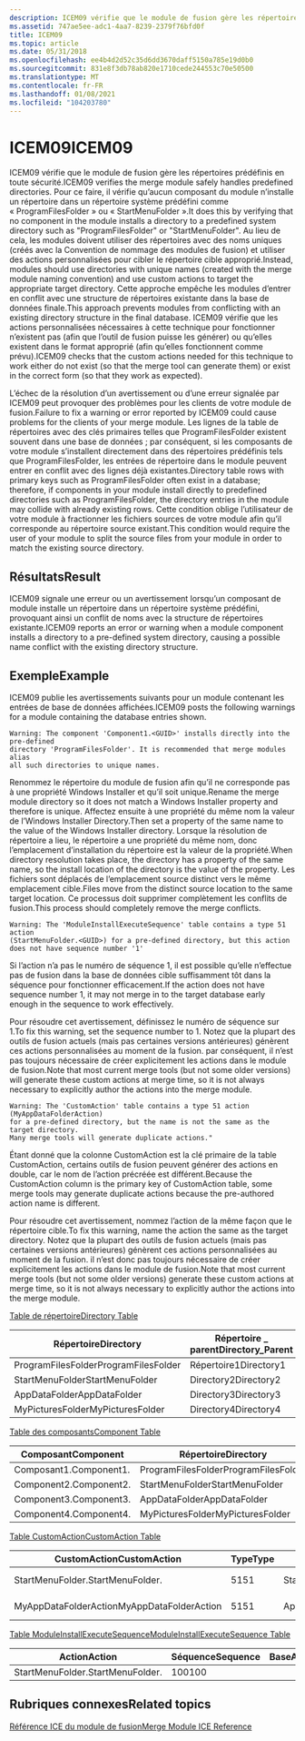 ```yaml
---
description: ICEM09 vérifie que le module de fusion gère les répertoires prédéfinis en toute sécurité.
ms.assetid: 747ae5ee-adc1-4aa7-8239-2379f76bfd0f
title: ICEM09
ms.topic: article
ms.date: 05/31/2018
ms.openlocfilehash: ee4b4d2d52c35d6dd3670daff5150a785e19d0b0
ms.sourcegitcommit: 831e8f3db78ab820e1710cede244553c70e50500
ms.translationtype: MT
ms.contentlocale: fr-FR
ms.lasthandoff: 01/08/2021
ms.locfileid: "104203780"
---
```

# <a name="icem09"></a><span data-ttu-id="04134-103">ICEM09</span><span class="sxs-lookup"><span data-stu-id="04134-103">ICEM09</span></span>

<span data-ttu-id="04134-104">ICEM09 vérifie que le module de fusion gère les répertoires prédéfinis en toute sécurité.</span><span class="sxs-lookup"><span data-stu-id="04134-104">ICEM09 verifies the merge module safely handles predefined directories.</span></span> <span data-ttu-id="04134-105">Pour ce faire, il vérifie qu’aucun composant du module n’installe un répertoire dans un répertoire système prédéfini comme « ProgramFilesFolder » ou « StartMenuFolder ».</span><span class="sxs-lookup"><span data-stu-id="04134-105">It does this by verifying that no component in the module installs a directory to a predefined system directory such as "ProgramFilesFolder" or "StartMenuFolder".</span></span> <span data-ttu-id="04134-106">Au lieu de cela, les modules doivent utiliser des répertoires avec des noms uniques (créés avec la Convention de nommage des modules de fusion) et utiliser des actions personnalisées pour cibler le répertoire cible approprié.</span><span class="sxs-lookup"><span data-stu-id="04134-106">Instead, modules should use directories with unique names (created with the merge module naming convention) and use custom actions to target the appropriate target directory.</span></span> <span data-ttu-id="04134-107">Cette approche empêche les modules d’entrer en conflit avec une structure de répertoires existante dans la base de données finale.</span><span class="sxs-lookup"><span data-stu-id="04134-107">This approach prevents modules from conflicting with an existing directory structure in the final database.</span></span> <span data-ttu-id="04134-108">ICEM09 vérifie que les actions personnalisées nécessaires à cette technique pour fonctionner n’existent pas (afin que l’outil de fusion puisse les générer) ou qu’elles existent dans le format approprié (afin qu’elles fonctionnent comme prévu).</span><span class="sxs-lookup"><span data-stu-id="04134-108">ICEM09 checks that the custom actions needed for this technique to work either do not exist (so that the merge tool can generate them) or exist in the correct form (so that they work as expected).</span></span>

<span data-ttu-id="04134-109">L’échec de la résolution d’un avertissement ou d’une erreur signalée par ICEM09 peut provoquer des problèmes pour les clients de votre module de fusion.</span><span class="sxs-lookup"><span data-stu-id="04134-109">Failure to fix a warning or error reported by ICEM09 could cause problems for the clients of your merge module.</span></span> <span data-ttu-id="04134-110">Les lignes de la table de répertoires avec des clés primaires telles que ProgramFilesFolder existent souvent dans une base de données ; par conséquent, si les composants de votre module s’installent directement dans des répertoires prédéfinis tels que ProgramFilesFolder, les entrées de répertoire dans le module peuvent entrer en conflit avec des lignes déjà existantes.</span><span class="sxs-lookup"><span data-stu-id="04134-110">Directory table rows with primary keys such as ProgramFilesFolder often exist in a database; therefore, if components in your module install directly to predefined directories such as ProgramFilesFolder, the directory entries in the module may collide with already existing rows.</span></span> <span data-ttu-id="04134-111">Cette condition oblige l’utilisateur de votre module à fractionner les fichiers sources de votre module afin qu’il corresponde au répertoire source existant.</span><span class="sxs-lookup"><span data-stu-id="04134-111">This condition would require the user of your module to split the source files from your module in order to match the existing source directory.</span></span>

## <a name="result"></a><span data-ttu-id="04134-112">Résultats</span><span class="sxs-lookup"><span data-stu-id="04134-112">Result</span></span>

<span data-ttu-id="04134-113">ICEM09 signale une erreur ou un avertissement lorsqu’un composant de module installe un répertoire dans un répertoire système prédéfini, provoquant ainsi un conflit de noms avec la structure de répertoires existante.</span><span class="sxs-lookup"><span data-stu-id="04134-113">ICEM09 reports an error or warning when a module component installs a directory to a pre-defined system directory, causing a possible name conflict with the existing directory structure.</span></span>

## <a name="example"></a><span data-ttu-id="04134-114">Exemple</span><span class="sxs-lookup"><span data-stu-id="04134-114">Example</span></span>

<span data-ttu-id="04134-115">ICEM09 publie les avertissements suivants pour un module contenant les entrées de base de données affichées.</span><span class="sxs-lookup"><span data-stu-id="04134-115">ICEM09 posts the following warnings for a module containing the database entries shown.</span></span>

``` syntax
Warning: The component 'Component1.<GUID>' installs directly into the pre-defined 
directory 'ProgramFilesFolder'. It is recommended that merge modules alias 
all such directories to unique names.
```

<span data-ttu-id="04134-116">Renommez le répertoire du module de fusion afin qu’il ne corresponde pas à une propriété Windows Installer et qu’il soit unique.</span><span class="sxs-lookup"><span data-stu-id="04134-116">Rename the merge module directory so it does not match a Windows Installer property and therefore is unique.</span></span> <span data-ttu-id="04134-117">Affectez ensuite à une propriété du même nom la valeur de l’Windows Installer Directory.</span><span class="sxs-lookup"><span data-stu-id="04134-117">Then set a property of the same name to the value of the Windows Installer directory.</span></span> <span data-ttu-id="04134-118">Lorsque la résolution de répertoire a lieu, le répertoire a une propriété du même nom, donc l’emplacement d’installation du répertoire est la valeur de la propriété.</span><span class="sxs-lookup"><span data-stu-id="04134-118">When directory resolution takes place, the directory has a property of the same name, so the install location of the directory is the value of the property.</span></span> <span data-ttu-id="04134-119">Les fichiers sont déplacés de l’emplacement source distinct vers le même emplacement cible.</span><span class="sxs-lookup"><span data-stu-id="04134-119">Files move from the distinct source location to the same target location.</span></span> <span data-ttu-id="04134-120">Ce processus doit supprimer complètement les conflits de fusion.</span><span class="sxs-lookup"><span data-stu-id="04134-120">This process should completely remove the merge conflicts.</span></span>

``` syntax
Warning: The 'ModuleInstallExecuteSequence' table contains a type 51 action 
(StartMenuFolder.<GUID>) for a pre-defined directory, but this action 
does not have sequence number '1'
```

<span data-ttu-id="04134-121">Si l’action n’a pas le numéro de séquence 1, il est possible qu’elle n’effectue pas de fusion dans la base de données cible suffisamment tôt dans la séquence pour fonctionner efficacement.</span><span class="sxs-lookup"><span data-stu-id="04134-121">If the action does not have sequence number 1, it may not merge in to the target database early enough in the sequence to work effectively.</span></span>

<span data-ttu-id="04134-122">Pour résoudre cet avertissement, définissez le numéro de séquence sur 1.</span><span class="sxs-lookup"><span data-stu-id="04134-122">To fix this warning, set the sequence number to 1.</span></span> <span data-ttu-id="04134-123">Notez que la plupart des outils de fusion actuels (mais pas certaines versions antérieures) génèrent ces actions personnalisées au moment de la fusion. par conséquent, il n’est pas toujours nécessaire de créer explicitement les actions dans le module de fusion.</span><span class="sxs-lookup"><span data-stu-id="04134-123">Note that most current merge tools (but not some older versions) will generate these custom actions at merge time, so it is not always necessary to explicitly author the actions into the merge module.</span></span>

``` syntax
Warning: The 'CustomAction' table contains a type 51 action (MyAppDataFolderAction) 
for a pre-defined directory, but the name is not the same as the target directory. 
Many merge tools will generate duplicate actions."
```

<span data-ttu-id="04134-124">Étant donné que la colonne CustomAction est la clé primaire de la table CustomAction, certains outils de fusion peuvent générer des actions en double, car le nom de l’action précréée est différent.</span><span class="sxs-lookup"><span data-stu-id="04134-124">Because the CustomAction column is the primary key of CustomAction table, some merge tools may generate duplicate actions because the pre-authored action name is different.</span></span>

<span data-ttu-id="04134-125">Pour résoudre cet avertissement, nommez l’action de la même façon que le répertoire cible.</span><span class="sxs-lookup"><span data-stu-id="04134-125">To fix this warning, name the action the same as the target directory.</span></span> <span data-ttu-id="04134-126">Notez que la plupart des outils de fusion actuels (mais pas certaines versions antérieures) génèrent ces actions personnalisées au moment de la fusion. il n’est donc pas toujours nécessaire de créer explicitement les actions dans le module de fusion.</span><span class="sxs-lookup"><span data-stu-id="04134-126">Note that most current merge tools (but not some older versions) generate these custom actions at merge time, so it is not always necessary to explicitly author the actions into the merge module.</span></span>

[<span data-ttu-id="04134-127">Table de répertoire</span><span class="sxs-lookup"><span data-stu-id="04134-127">Directory Table</span></span>](directory-table.md)



| <span data-ttu-id="04134-128">Répertoire</span><span class="sxs-lookup"><span data-stu-id="04134-128">Directory</span></span>          | <span data-ttu-id="04134-129">Répertoire \_ parent</span><span class="sxs-lookup"><span data-stu-id="04134-129">Directory\_Parent</span></span> | <span data-ttu-id="04134-130">DefaultDir</span><span class="sxs-lookup"><span data-stu-id="04134-130">DefaultDir</span></span> |
|--------------------|-------------------|------------|
| <span data-ttu-id="04134-131">ProgramFilesFolder</span><span class="sxs-lookup"><span data-stu-id="04134-131">ProgramFilesFolder</span></span> | <span data-ttu-id="04134-132">Répertoire1</span><span class="sxs-lookup"><span data-stu-id="04134-132">Directory1</span></span>        | <span data-ttu-id="04134-133">Un</span><span class="sxs-lookup"><span data-stu-id="04134-133">A</span></span>          |
| <span data-ttu-id="04134-134">StartMenuFolder</span><span class="sxs-lookup"><span data-stu-id="04134-134">StartMenuFolder</span></span>    | <span data-ttu-id="04134-135">Directory2</span><span class="sxs-lookup"><span data-stu-id="04134-135">Directory2</span></span>        | <span data-ttu-id="04134-136">B:C</span><span class="sxs-lookup"><span data-stu-id="04134-136">B:C</span></span>        |
| <span data-ttu-id="04134-137">AppDataFolder</span><span class="sxs-lookup"><span data-stu-id="04134-137">AppDataFolder</span></span>      | <span data-ttu-id="04134-138">Directory3</span><span class="sxs-lookup"><span data-stu-id="04134-138">Directory3</span></span>        | <span data-ttu-id="04134-139">D</span><span class="sxs-lookup"><span data-stu-id="04134-139">D</span></span>          |
| <span data-ttu-id="04134-140">MyPicturesFolder</span><span class="sxs-lookup"><span data-stu-id="04134-140">MyPicturesFolder</span></span>   | <span data-ttu-id="04134-141">Directory4</span><span class="sxs-lookup"><span data-stu-id="04134-141">Directory4</span></span>        | <span data-ttu-id="04134-142">E</span><span class="sxs-lookup"><span data-stu-id="04134-142">E</span></span>          |



 

[<span data-ttu-id="04134-143">Table des composants</span><span class="sxs-lookup"><span data-stu-id="04134-143">Component Table</span></span>](component-table.md)



| <span data-ttu-id="04134-144">Composant</span><span class="sxs-lookup"><span data-stu-id="04134-144">Component</span></span>               | <span data-ttu-id="04134-145">Répertoire</span><span class="sxs-lookup"><span data-stu-id="04134-145">Directory</span></span>          |
|-------------------------|--------------------|
| <span data-ttu-id="04134-146">Composant1.<GUID></span><span class="sxs-lookup"><span data-stu-id="04134-146">Component1.<GUID></span></span> | <span data-ttu-id="04134-147">ProgramFilesFolder</span><span class="sxs-lookup"><span data-stu-id="04134-147">ProgramFilesFolder</span></span> |
| <span data-ttu-id="04134-148">Component2.<GUID></span><span class="sxs-lookup"><span data-stu-id="04134-148">Component2.<GUID></span></span> | <span data-ttu-id="04134-149">StartMenuFolder</span><span class="sxs-lookup"><span data-stu-id="04134-149">StartMenuFolder</span></span>    |
| <span data-ttu-id="04134-150">Component3.<GUID></span><span class="sxs-lookup"><span data-stu-id="04134-150">Component3.<GUID></span></span> | <span data-ttu-id="04134-151">AppDataFolder</span><span class="sxs-lookup"><span data-stu-id="04134-151">AppDataFolder</span></span>      |
| <span data-ttu-id="04134-152">Component4.<GUID></span><span class="sxs-lookup"><span data-stu-id="04134-152">Component4.<GUID></span></span> | <span data-ttu-id="04134-153">MyPicturesFolder</span><span class="sxs-lookup"><span data-stu-id="04134-153">MyPicturesFolder</span></span>   |



 

[<span data-ttu-id="04134-154">Table CustomAction</span><span class="sxs-lookup"><span data-stu-id="04134-154">CustomAction Table</span></span>](customaction-table.md)



| <span data-ttu-id="04134-155">CustomAction</span><span class="sxs-lookup"><span data-stu-id="04134-155">CustomAction</span></span>                 | <span data-ttu-id="04134-156">Type</span><span class="sxs-lookup"><span data-stu-id="04134-156">Type</span></span> | <span data-ttu-id="04134-157">Source</span><span class="sxs-lookup"><span data-stu-id="04134-157">Source</span></span>                       | <span data-ttu-id="04134-158">Cible</span><span class="sxs-lookup"><span data-stu-id="04134-158">Target</span></span>              |
|------------------------------|------|------------------------------|---------------------|
| <span data-ttu-id="04134-159">StartMenuFolder.<GUID></span><span class="sxs-lookup"><span data-stu-id="04134-159">StartMenuFolder.<GUID></span></span> | <span data-ttu-id="04134-160">51</span><span class="sxs-lookup"><span data-stu-id="04134-160">51</span></span>   | <span data-ttu-id="04134-161">StartMenuFolder.<GUID></span><span class="sxs-lookup"><span data-stu-id="04134-161">StartMenuFolder.<GUID></span></span> | <span data-ttu-id="04134-162">\[StartMenuFolder\]</span><span class="sxs-lookup"><span data-stu-id="04134-162">\[StartMenuFolder\]</span></span> |
| <span data-ttu-id="04134-163">MyAppDataFolderAction</span><span class="sxs-lookup"><span data-stu-id="04134-163">MyAppDataFolderAction</span></span>        | <span data-ttu-id="04134-164">51</span><span class="sxs-lookup"><span data-stu-id="04134-164">51</span></span>   | <span data-ttu-id="04134-165">AppDataFolder.<GUID></span><span class="sxs-lookup"><span data-stu-id="04134-165">AppDataFolder.<GUID></span></span>   | <span data-ttu-id="04134-166">\[AppDataFolder\]</span><span class="sxs-lookup"><span data-stu-id="04134-166">\[AppDataFolder\]</span></span>   |



 

[<span data-ttu-id="04134-167">Table ModuleInstallExecuteSequence</span><span class="sxs-lookup"><span data-stu-id="04134-167">ModuleInstallExecuteSequence Table</span></span>](moduleinstallexecutesequence-table.md)



| <span data-ttu-id="04134-168">Action</span><span class="sxs-lookup"><span data-stu-id="04134-168">Action</span></span>                       | <span data-ttu-id="04134-169">Séquence</span><span class="sxs-lookup"><span data-stu-id="04134-169">Sequence</span></span> | <span data-ttu-id="04134-170">BaseAction</span><span class="sxs-lookup"><span data-stu-id="04134-170">BaseAction</span></span> | <span data-ttu-id="04134-171">After</span><span class="sxs-lookup"><span data-stu-id="04134-171">After</span></span> | <span data-ttu-id="04134-172">Condition</span><span class="sxs-lookup"><span data-stu-id="04134-172">Condition</span></span> |
|------------------------------|----------|------------|-------|-----------|
| <span data-ttu-id="04134-173">StartMenuFolder.<GUID></span><span class="sxs-lookup"><span data-stu-id="04134-173">StartMenuFolder.<GUID></span></span> | <span data-ttu-id="04134-174">100</span><span class="sxs-lookup"><span data-stu-id="04134-174">100</span></span>      |            |       |           |



 

## <a name="related-topics"></a><span data-ttu-id="04134-175">Rubriques connexes</span><span class="sxs-lookup"><span data-stu-id="04134-175">Related topics</span></span>

<dl> <dt>

[<span data-ttu-id="04134-176">Référence ICE du module de fusion</span><span class="sxs-lookup"><span data-stu-id="04134-176">Merge Module ICE Reference</span></span>](merge-module-ice-reference.md)
</dt> </dl>

 

 



